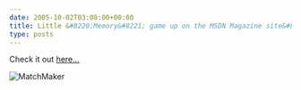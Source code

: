 ```yaml
---
date: 2005-10-02T03:08:00+00:00
title: Little &#8220;Memory&#8221; game up on the MSDN Magazine site&#8230;
type: posts
---
```

Check it out [here...](http://msdn.microsoft.com/msdnmag/issues/05/10/advancedbasics/default.aspx)

<img alt="MatchMaker" src="http://msdn.microsoft.com/msdnmag/issues/05/10/advancedbasics/fig01.gif" border="0" />

